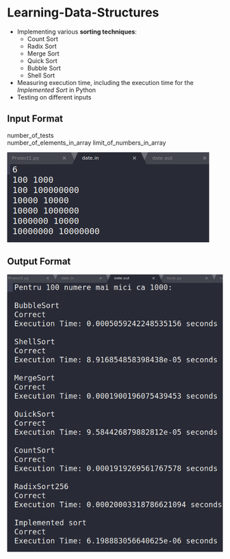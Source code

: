 
# Learning-Data-Structures
- Implementing various **sorting techniques**:
    * Count Sort
    * Radix Sort
    * Merge Sort
    * Quick Sort
    * Bubble Sort
    * Shell Sort
- Measuring execution time, including the execution time for the *Implemented Sort* in Python
- Testing on different inputs

## Input Format

number_of_tests <br />
number_of_elements_in_array   limit_of_numbers_in_array

![](input.png)

## Output Format

![](output.png)
